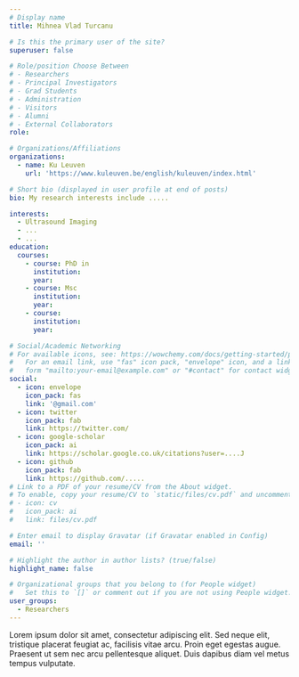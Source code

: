 ```yaml
---
# Display name
title: Mihnea Vlad Turcanu

# Is this the primary user of the site?
superuser: false

# Role/position Choose Between   
# - Researchers
# - Principal Investigators
# - Grad Students
# - Administration
# - Visitors
# - Alumni
# - External Collaborators
role:

# Organizations/Affiliations
organizations:
  - name: Ku Leuven
    url: 'https://www.kuleuven.be/english/kuleuven/index.html'

# Short bio (displayed in user profile at end of posts)
bio: My research interests include .....

interests:
  - Ultrasound Imaging
  - ...
  - ...
education:
  courses:
    - course: PhD in
      institution:
      year:
    - course: Msc
      institution:
      year:
    - course:
      institution:
      year:

# Social/Academic Networking
# For available icons, see: https://wowchemy.com/docs/getting-started/page-builder/#icons
#   For an email link, use "fas" icon pack, "envelope" icon, and a link in the
#   form "mailto:your-email@example.com" or "#contact" for contact widget.
social:
  - icon: envelope
    icon_pack: fas
    link: '@gmail.com'
  - icon: twitter
    icon_pack: fab
    link: https://twitter.com/
  - icon: google-scholar
    icon_pack: ai
    link: https://scholar.google.co.uk/citations?user=....J
  - icon: github
    icon_pack: fab
    link: https://github.com/.....
# Link to a PDF of your resume/CV from the About widget.
# To enable, copy your resume/CV to `static/files/cv.pdf` and uncomment the lines below.
# - icon: cv
#   icon_pack: ai
#   link: files/cv.pdf

# Enter email to display Gravatar (if Gravatar enabled in Config)
email: ''

# Highlight the author in author lists? (true/false)
highlight_name: false

# Organizational groups that you belong to (for People widget)
#   Set this to `[]` or comment out if you are not using People widget.
user_groups:
  - Researchers
---
```



Lorem ipsum dolor sit amet, consectetur adipiscing elit. Sed neque elit, tristique placerat feugiat ac, facilisis vitae arcu. Proin eget egestas augue. Praesent ut sem nec arcu pellentesque aliquet. Duis dapibus diam vel metus tempus vulputate.
